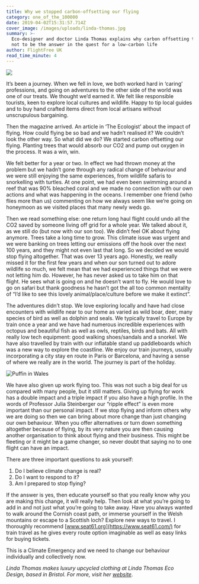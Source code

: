 ```yaml
---
title: Why we stopped carbon-offsetting our flying
category: one_of_the_100000
date: 2019-04-02T15:31:57.714Z
cover_image: /images/uploads/linda-thomas.jpg
summary: >-
  Eco-designer and doctor Linda Thomas explains why carbon offsetting turned out
  not to be the answer in the quest for a low-carbon life
author: FlightFree UK
read_time_minute: 4
---
```

![](/images/uploads/linda-thomas.jpg)

It’s been a journey. When we fell in love, we both worked hard in ‘caring’ professions, and going on adventures to the other side of the world was one of our treats. We thought we’d earned it. We felt like responsible tourists, keen to explore local cultures and wildlife. Happy to tip local guides and to buy hand crafted items direct from local artisans without unscrupulous bargaining. 

Then the magazine arrived. An article in ‘The Ecologist’ about the impact of flying. How could flying be so bad and we hadn’t realised it? We couldn’t look the other way. So what did we do? We started carbon offsetting our flying. Planting trees that would absorb our CO2 and pump out oxygen in the process. It was a win, win. 

We felt better for a year or two. In effect we had thrown money at the problem but we hadn’t gone through any radical change of behaviour and we were still enjoying the same experiences, from wildlife safaris to snorkelling with turtles. At one point, we had even been swimming around a reef that was 90% bleached coral and we made no connection with our own actions and what was happening in the oceans. I remember one friend (who flies more than us) commenting on how we always seem like we’re going on honeymoon as we visited places that many newly weds go. 

Then we read something else: one return long haul flight could undo all the CO2 saved by someone living off grid for a whole year. We talked about it, as we still do (but now with our son too). We didn’t feel OK about flying anymore. Trees take a long time to grow. This climate issue was urgent and we were banking on trees letting our emissions off the hook over the next 100 years, and they might not even last that long. So we decided we would stop flying altogether. That was over 13 years ago. Honestly, we really missed it for the first few years and when our son turned out to adore wildlife so much, we felt mean that we had experienced things that we were not letting him do. However, he has never asked us to take him on that flight. He sees what is going on and he doesn’t want to fly. He would love to go on safari but thank goodness he hasn’t got the all too common mentality of “I’d like to see this lovely animal/place/culture before we make it extinct”.

The adventures didn’t stop. We love exploring locally and have had close encounters with wildlife near to our home as varied as wild boar, deer, many species of bird as well as dolphin and seals. We typically travel to Europe by train once a year and we have had numerous incredible experiences with octopus and beautiful fish as well as owls, reptiles, birds and bats. All with really low tech equipment: good walking shoes/sandals and a snorkel. We have also travelled by train with our inflatable stand up paddleboards which was a new way to explore the coastline. We enjoy our train journeys, usually incorporating a city stay en route in Paris or Barcelona, and having a sense of where we really are in the world. The journey is part of the holiday.

![](/images/uploads/puffin.jpg "Puffin in Wales")

We have also given up work flying too. This was not such a big deal for us compared with many people, but it still matters. Giving up flying for work has a double impact and a triple impact if you also have a high profile. In the words of Professor Julia Steinberger our “ripple effect” is even more important than our personal impact. If we stop flying and inform others why we are doing so then we can bring about more change than just changing our own behaviour. When you offer alternatives or turn down something altogether because of flying, by its very nature you are then causing another organisation to think about flying and their business. This might be fleeting or it might be a game changer, so never doubt that saying no to one flight can have an impact.

There are three important questions to ask yourself:

1. Do I believe climate change is real?
2. Do I want to respond to it?
3. Am I prepared to stop flying?

If the answer is yes, then educate yourself so that you really know why you are making this change, it will really help. Then look at what you’re going to add in and not just what you’re going to take away. Have you always wanted to walk around the Cornish coast path, or immerse yourself in the Welsh mountains or escape to a Scottish loch? Explore new ways to travel. I thoroughly recommend [www.seat61.org](https://www.seat61.com/) for train travel as he gives every route option imaginable as well as easy links for buying tickets.

This is a Climate Emergency and we need to change our behaviour individually and collectively now.

_Linda Thomas makes luxury upcycled clothing at Linda Thomas Eco Design, based in Bristol. For more, visit her_ [_website_](http://lindathomasecodesign.co.uk/index.php/about/).

